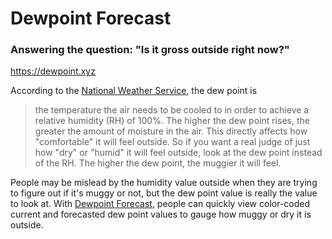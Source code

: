 # Dewpoint Forecast
### Answering the question: "Is it gross outside right now?"

https://dewpoint.xyz

According to the [National Weather Service](https://www.weather.gov/arx/why_dewpoint_vs_humidity), the dew point is

> the temperature the air needs to be cooled to in order to achieve a relative humidity (RH) of 100%. The higher the dew point rises, the greater the amount of moisture in the air. This directly affects how "comfortable" it will feel outside. So if you want a real judge of just how "dry" or "humid" it will feel outside, look at the dew point instead of the RH. The higher the dew point, the muggier it will feel.

People may be mislead by the humidity value outside when they are trying to figure out if it's muggy or not, but the dew point value is really the value to look at. With [Dewpoint Forecast](https://dewpoint.xyz), people can quickly view color-coded current and forecasted dew point values to gauge how muggy or dry it is outside.
